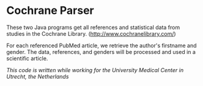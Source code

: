 # Cochrane Parser

These two Java programs get all references and statistical data from studies in the Cochrane Library. (http://www.cochranelibrary.com/)

For each referenced PubMed article, we retrieve the author's firstname and gender. The data, references, and genders will be processed and used in a scientific article.

_This code is written while working for the University Medical Center in Utrecht, the Netherlands_
